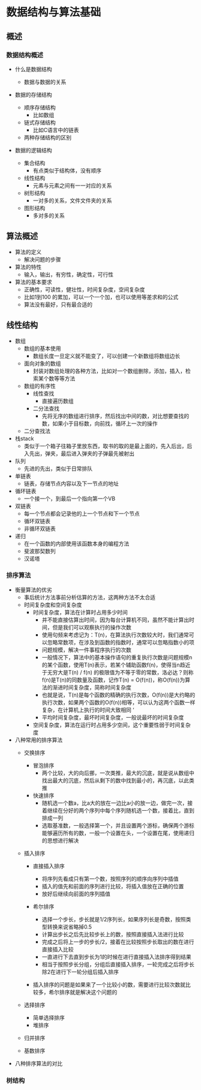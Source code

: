 # 数据结构与算法基础

## 概述

### 数据结构概述

- 什么是数据结构
  - 数据与数据的关系

- 数据的存储结构
  - 顺序存储结构
    - 比如数组
  - 链式存储结构
    - 比如C语言中的链表 
  - 两种存储结构的区别

- 数据的逻辑结构
  - 集合结构
    - 有点类似于结构体，没有顺序
  - 线性结构
    - 元素与元素之间有一一对应的关系
  - 树形结构
    - 一对多的关系，文件文件夹的关系
  - 图形结构
    - 多对多的关系

## 算法概述

- 算法的定义
  - 解决问题的步骤
- 算法的特性
  - 输入，输出，有穷性，确定性，可行性
- 算法的基本要求
  - 正确性，可读性，健壮性，时间复杂度，空间复杂度
  - 比如1到100 的累加，可以一个一个加，也可以使用等差求和的公式
  - 算法没有最好，只有最合适的

## 线性结构

- 数组
  - 数组的基本使用
    - 数组长度一旦定义就不能变了，可以创建一个新数组将数组边长
  - 面向对象的数组
    - 封装对数组处理的各种方法，比如对一个数组删除，添加，插入，检索某个数等等方法 
  - 数组的有序性
    - 线性查找
      - 直接遍历数组
    - 二分法查找
      - 先将无序的数组进行排序，然后找出中间的数，对比想要查找的数，如果小于目标数，向前找，循环上一次的操作 
  - 二分查找法
- 栈stack
  - 类似于一个箱子往箱子里放东西，取书的取的是最上面的，先入后出，后入先出，弹夹，最后进入弹夹的子弹最先被射出
- 队列
  - 先进的先出，类似于日常排队
- 单链表
  - 链表，存储节点内容以及下一节点的地址
- 循环链表  
  - 一个接一个，到最后一个指向第一个VB
- 双链表
  - 每一个节点都会记录他的上一个节点和下一个节点
  - 循环双链表
  - 非循环双链表
- 递归
  - 在一个函数的内部使用该函数本身的编程方法
  - 斐波那契数列
  - 汉诺塔

### 排序算法



- 衡量算法的优劣
  - 事后统计方法事前分析估算的方法，这两种方法不太合适
  - 时间复杂度和空间复杂度
    - 时间复杂度，算法在计算时占用多少时间
      - 并不能直接估算出时间，因为每台计算机不同，虽然不能计算出时间，但是我们可以观察执行的操作次数
      - 使用句频来考虑记为：T(n)，在算法执行次数较大时，我们通常可以忽略常数项，在涉及到函数的指数时，通常可以忽略指数小的项
      - 问题规模，解决一件事程序执行的次数
      - 一般情况下，算法中的基本操作语句的重复执行次数是问题规模n的某个函数，使用T(n)表示，若某个辅助函数f(n)，使得当n趋近于无穷大是T(n) / f(n) 的极限值为不等于零的常数，洛必达？则称f(n)是T(n)的同数量及函数，记作T(n) = O(f(n))，称O(f(n))为算法的渐进时间复杂度，简称时间复杂度
      - 也就是说，T(n)是每个函数的精确的执行次数，O(f(n))是大约略的执行次数，如果两个函数的O(f(n))相等，可以认为这两个函数一样复杂，在计算机上执行的时间大致相同 ‘
      - 平均时间复杂度，最坏时间复杂度，一般说最坏的时间复杂度
    - 空间复杂度，算法在运行时占用多少空间，这个重要性弱于时间复杂度 
- 八种常用的排序算法
  - 交换排序
    - 冒泡排序
      - 两个比较，大的向后挪，一次类推，最大的沉底，就是说从数组中找出最大的沉底，然后从剩下的数中找到最小的，再沉底，以此类推 
    - 快速排序
      - 随机选一个数a，比a大的放在一边比a小的放一边，做完一次，接着继续在分好的两个序列中每个序列随机选一个数，接着比，直到排成一列
      - 选取基准数，一般选择第一个，并且设置两个游标，确保两个游标能够遍历所有的数，一般一个设置在头，一个设置在尾，使用递归的思想进行解决                                
  - 插入排序
    - 直接插入排序

      - 将序列先看成只有第一个数，按照序列的顺序向序列中插值
      - 插入的值先和前面的序列进行比较，将插入值放在正确的位置
      - 放好后继续向前面的序列插值
    - 希尔排序
      - 选择一个步长，步长就是1/2序列长，如果序列长是奇数，按照类型转换来说省略掉0.5
      - 计算出步长之后先比较步长上的数，按照直接插入法进行比较
      - 完成之后将上一步的步长/2，接着在比较按照步长取出的数在进行直接插入比较
      - 一直进行下去直到步长为1的时候在进行直接插入法排序得到结果
      - 相当于按照步长分组，分组后直接插入排序，一轮完成之后将步长除2在进行下一轮分组后插入排序
    - 插入排序的问题是如果来了一个比较小的数，需要进行比较次数就比较多，希尔排序就是解决这个问题的

  - 选择排序
    - 简单选择排序
    - 堆排序
  - 归并排序
  - 基数排序
- 八种排序算法的对比

### 树结构

